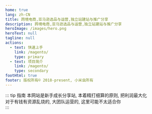 ```yaml
---
home: true
lang: zh-CN
title: 跨境电商,亚马逊选品与运营,独立站建站与推广分享
description: 跨境电商,亚马逊选品与运营,独立站建站与推广分享
heroImage: /images/hero.png
heroText: null
tagline: null
actions:
  - text: 快速上手
    link: /magento/
    type: primary
  - text: 项目简介
    link: /magento/
    type: secondary
footHtml: true
footer: 版权所有© 2018-present, 小米虫所有
---
```

::: tip 指南
本网站是新手成长分享站, 本着精打细算的原则, 把利润最大化  
对于有钱有资源乱烧的, 大团队运营的, 这里可能不太适合你  
:::